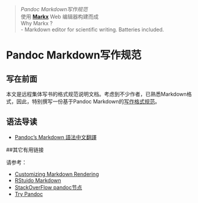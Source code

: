 > _Pandoc Markdown写作规范_   
> 使用 **[Markx][]** Web 编辑器构建而成   
> Why Markx ?   
> \- Markdown editor for scientific writing. Batteries included.

# Pandoc Markdown写作规范

## 写在前面

本文是远程集体写书的格式规范说明文档。考虑到不少作者，已熟悉Markdown格式，因此，特别撰写一份基于Pandoc Markdown的[写作格式规范][]。

## 语法导读

* [Pandoc’s Markdown 語法中文翻譯]

##其它有用链接

请参考：

* [Customizing Markdown Rendering]
* [RStuido Markdown]
* [StackOverFlow pandoc节点]
* [Try Pandoc]

[Markx]: https://github.com/yoavram/markx
[写作格式规范]: http://alfred-sun.github.io/markx-pandoc/
[Pandoc’s Markdown 語法中文翻譯]:http://pages.tzengyuxio.me/pandoc/
[Customizing Markdown Rendering]:http://www.rstudio.com/ide/docs/authoring/markdown_custom_rendering
[RStuido Markdown]:http://www.rstudio.com/ide/docs/authoring/using_markdown_equations
[StackOverFlow pandoc节点]:http://stackoverflow.com/tags/pandoc/hot
[Try Pandoc]:http://johnmacfarlane.net/pandoc/try/

